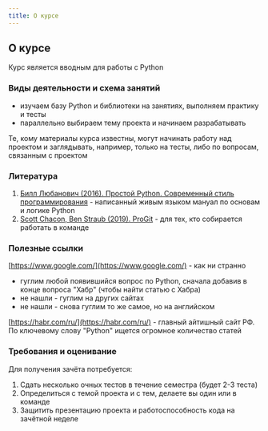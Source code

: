```yaml
---
title: О курсе
---
```


## О курсе
Курс является вводным для работы с Python

### Виды деятельности и схема занятий
 * изучаем базу Python и библиотеки на занятиях, выполняем практику и тесты
 * параллельно выбираем тему проекта и начинаем разрабатывать
 
 Те, кому материалы курса известны, могут начинать работу над проектом и заглядывать, например, только на тесты, либо по вопросам, связанным с проектом

### Литература
1. [Билл Любанович (2016). Простой Python. Современный стиль программирования](https://yadi.sk/i/ei6gYf98lorTrA) - написанный живым языком мануал по основам и логике Python
2. [Scott Chacon, Ben Straub (2019). ProGit](https://yadi.sk/i/aUEKywcLOkxpxA) - для тех, кто собирается работать в команде

### Полезные ссылки
[https://www.google.com/](https://www.google.com/) - как ни странно
* гуглим любой появившийся вопрос по Python, сначала добавив в конце вопроса "Хабр" (чтобы найти статью с Хабра)
* не нашли - гуглим на других сайтах
* не нашли - снова гуглим то же самое, но на английском

[https://habr.com/ru/](https://habr.com/ru/) - главный айтишный сайт РФ. По ключевому слову "Python" ищется огромное количество статей

### Требования и оценивание
Для получения зачёта потребуется:
1. Сдать несколько очных тестов в течение семестра (будет 2-3 теста)
2. Определиться с темой проекта и с тем, делаете вы один или в команде
3. Защитить презентацию проекта и работоспособность кода на зачётной неделе
